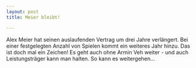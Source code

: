 ```yaml
---
layout: post
title: Meier bleibt!

---
```


Alex Meier hat seinen auslaufenden Vertrag um drei Jahre verlängert. Bei einer festgelegten Anzahl von Spielen kommt ein weiteres Jahr hinzu. Das ist doch mal ein Zeichen! Es geht auch ohne Armin Veh weiter - und auch Leistungsträger kann man halten. So kann es weitergehen...


